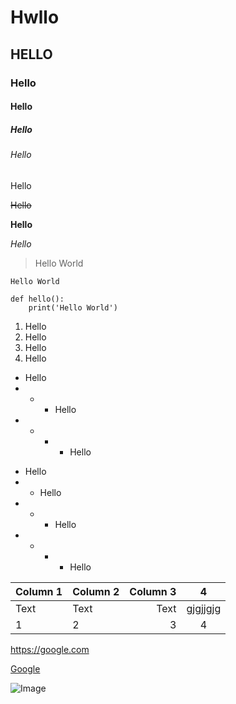 # Hwllo

## HELLO

### Hello

#### Hello

##### Hello

###### Hello

Hello

~~Hello~~

**Hello**

*Hello*

> Hello World

```
Hello World
```

```python=
def hello():
    print('Hello World')
```

1. Hello
1. Hello
1. Hello
1. Hello

- Hello
- - - Hello
- - - - Hello

* Hello
* * Hello
* * * Hello
* * * * Hello



| Column 1 | Column 2 | Column 3 |4|
| -------- | :-------- | --------: |:-:|
| Text     | Text     | Text     |gjgjjgjg|
|1|2|3|4

<https://google.com>

[Google](https://google.com)

![Image](https://i.epochtimes.com/assets/uploads/2021/08/id13156667-shutterstock_376153318-450x322.jpg)

